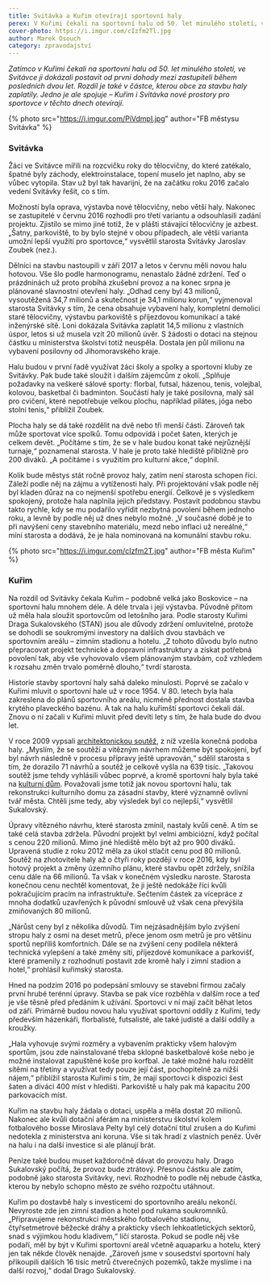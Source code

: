 ```yaml
---
title: Svitávka a Kuřim otevírají sportovní haly
perex: V Kuřimi čekali na sportovní halu od 50. let minulého století, ve Svitávce ji dokázali postavit během posledních dvou let. Rozdíl je také v částce, kterou obce za stavbu haly zaplatily. Jedno je ale spojuje – sportovní haly Kuřim i Svitávka v těchto dnech otevírají.
cover-photo: https://i.imgur.com/cIzfm2Tl.jpg
author: Marek Osouch
category: zpravodajství
---
```


*Zatímco v Kuřimi čekali na sportovní halu od 50. let minulého století, ve Svitávce ji dokázali postavit od první dohody mezi zastupiteli během posledních dvou let. Rozdíl je také v částce, kterou obce za stavbu haly zaplatily. Jedno je ale spojuje – Kuřim i Svitávka nové prostory pro sportovce v těchto dnech otevírají.*

{% photo src="https://i.imgur.com/PiVdmpI.jpg" author="FB městysu Svitávka" %}

### Svitávka

Žáci ve Svitávce mířili na rozcvičku roky do tělocvičny, do které zatékalo, špatné byly záchody, elektroinstalace, topení muselo jet naplno, aby se vůbec vytopila. Stav už byl tak havarijní, že na začátku roku 2016 začalo vedení Svitávky řešit, co s tím.

Možností byla oprava, výstavba nové tělocvičny, nebo větší haly. Nakonec se zastupitelé v červnu 2016 rozhodli pro třetí variantu a odsouhlasili zadání projektu. Zjistilo se mimo jiné totiž, že v plášti stávající tělocvičny je azbest. „Šatny, parkoviště, to by bylo stejné v obou případech, ale větší varianta umožní lepší využití pro sportovce,“ vysvětlil starosta Svitávky Jaroslav Zoubek (nez.).

Dělníci na stavbu nastoupili v září 2017 a letos v červnu měli novou halu hotovou. Vše šlo podle harmonogramu, nenastalo žádné zdržení. Teď o prázdninách už proto probíhá zkušební provoz a na konec srpna je plánované slavnostní otevření haly. „Odhad ceny byl 43 milionů, vysoutěžená 34,7 milionů a skutečnost je 34,1 milionu korun,“ vyjmenoval starosta Svitávky s tím, že cena obsahuje vybavení haly, kompletní demolici staré tělocvičny, výstavbu parkoviště s příjezdovou komunikací a také inženýrské sítě. Loni dokázala Svitávka zaplatit 14,5 milionu z vlastních úspor, letos si už musela vzít 20 milionů úvěr. S žádosti o dotaci na stejnou částku u ministerstva školství totiž neuspěla. Dostala jen půl milionu na vybavení posilovny od Jihomoravského kraje.

Halu budou v první řadě využívat žáci školy a spolky a sportovní kluby ze Svitávky. Pak bude také sloužit i dalším zájemcům z okolí. „Splňuje požadavky na veškeré sálové sporty: florbal, futsal, házenou, tenis, volejbal, kolovou, basketbal či badminton. Součástí haly je také posilovna, malý sál pro cvičení, které nepotřebuje velkou plochu, například pilátes, jóga nebo stolní tenis,“ přiblížil Zoubek.

Plocha haly se dá také rozdělit na dvě nebo tři menší části. Zároveň tak může sportovat více spolků. Tomu odpovídá i počet šaten, kterých je celkem devět. „Počítáme s tím, že se v hale budou konat také nejrůznější turnaje,“ poznamenal starosta. V hale je proto také hlediště přibližně pro 200 diváků. „A počítáme i s využitím pro kulturní akce,“ doplnil.

Kolik bude městys stát ročně provoz haly, zatím není starosta schopen říci. Záleží podle něj na zájmu a vytíženosti haly. Při projektování však podle něj byl kladen důraz na co nejmenší spotřebu energií. Celkově je s výsledkem spokojený, protože hala naplnila jejich představy. Postavit podobnou stavbu takto rychle, kdy se mu podařilo vyřídit nezbytná povolení během jednoho roku, a levně by podle něj už dnes nebylo možné. „V současné době je to při navýšení ceny stavebního materiálu, mezd nebo inflaci už nereálné,“ míní starosta a dodává, že je hala nominovaná na komunální stavbu roku.

{% photo src="https://i.imgur.com/cIzfm2T.jpg" author="FB města Kuřim" %}

### Kuřim

Na rozdíl od Svitávky čekala Kuřim – podobně velká jako Boskovice – na sportovní halu mnohem déle. A déle trvala i její výstavba. Původně přitom už měla hala sloužit sportovcům od letošního jara. Podle starosty Kuřimi Draga Sukalovského (STAN) jsou ale důvody zdržení omluvitelné, protože se dohodli se soukromými investory na dalších dvou stavbách ve sportovním areálu – zimním stadionu a hotelu.  „Z tohoto důvodu bylo nutno přepracovat projekt technické a dopravní infrastruktury a získat potřebná povolení tak, aby vše vyhovovalo všem plánovaným stavbám, což vzhledem k rozsahu změn trvalo poměrně dlouho,“ tvrdí starosta.

Historie stavby sportovní haly sahá daleko minulosti. Poprvé se začalo v Kuřimi mluvit o sportovní hale už v roce 1954. V 80. letech byla hala zakreslena do plánů sportovního areálu, nicméně přednost dostala stavba krytého plaveckého bazénu. A tak na halu kuřimští sportovci čekali dál. Znovu o ní začali v Kuřimi mluvit před devíti lety s tím, že hala bude do dvou let.

V roce 2009 vypsali [architektonickou soutěž](https://www.cka.cz/cs/souteze/vysledky/hala_kurim), z níž vzešla konečná podoba haly. „Myslím, že se soutěží a vítězným návrhem můžeme být spokojeni, byť byl návrh následně v procesu přípravy ještě upravován,“ sdělil starosta s tím, že dorazilo 71 návrhů a soutěž je celkově vyšla na 639 tisíc. „Takovou soutěž jsme tehdy vyhlásili vůbec poprvé, a kromě sportovní haly byla také na [kulturní dům](https://www.cka.cz/cs/souteze/vysledky/kd_kurim). Považovali jsme totiž jak novou sportovní halu, tak rekonstrukci kulturního domu za zásadní stavby, které významně ovlivní tvář města. Chtěli jsme tedy, aby výsledek byl co nejlepší,“ vysvětlil Sukalovský.

Úpravy vítězného návrhu, které starosta zmínil, nastaly kvůli ceně. A tím se také celá stavba zdržela. Původní projekt byl velmi ambiciózní, když počítal s cenou 220 milionů. Mimo jiné hlediště mělo být až pro 900 diváků. Upravená studie z roku 2012 měla za úkol stlačit cenu pod 80 milionů. Soutěž na zhotovitele haly až o čtyři roky později v roce 2016, kdy byl hotový projekt a změny územního plánu, které stavbu opět zdržely, snížila cenu dále na 66 milionů. Ta však v konečném výsledku naroste. Starosta konečnou cenu nechtěl komentovat, že ji ještě nedokáže říci kvůli pokračujícím pracím na infrastruktuře. Sečtením částek za vícepráce z mnoha dodatků uzavřených k původní smlouvě už však cena převýšila zmiňovaných 80 milionů.

„Nárůst ceny byl z několika důvodů. Tím nejzásadnějším bylo zvýšení stropu haly z osmi na deset metrů, přece jenom osm metrů je pro většinu sportů nepříliš komfortních. Dále se na zvýšení ceny podílela některá technická vylepšení a také změny sítí, příjezdové komunikace a parkovišť, které pramenily z rozhodnutí postavit zde kromě haly i zimní stadion a hotel,“ prohlásil kuřimský starosta.

Hned na podzim 2016 po podepsání smlouvy se stavební firmou začaly první hrubé terénní úpravy. Stavba se pak více rozběhla v dalším roce a teď je vše těsně před předáním k užívání. Sportovci v ní mají začít běhat letos od září. Primárně budou novou halu využívat sportovní oddíly z Kuřimi, tedy především házenkáři, florbalisté, futsalisté, ale také judisté a další oddíly a kroužky.

„Hala vyhovuje svými rozměry a vybavením prakticky všem halovým sportům, jsou zde nainstalované třeba sklopné basketbalové koše nebo je možné instalovat zapuštěné koše pro korfbal. Je také možné halu rozdělit sítěmi na třetiny a využívat tedy pouze její část, pochopitelně za nižší nájem,“ přiblížil starosta Kuřimi s tím, že mají sportovci k dispozici šest šaten a diváci 400 míst v hledišti. Parkoviště u haly pak má kapacitu 200 parkovacích míst.

Kuřim na stavbu haly žádala o dotaci, uspěla a měla dostat 20 milionů. Nakonec ale kvůli dotační aférám na ministerstvu školství kolem fotbalového bosse Miroslava Pelty byl celý dotační titul zrušen a do Kuřimi nedotekla z ministerstva ani koruna. Vše si tak hradí z vlastních peněz. Úvěr na halu i na další investice si ale plánují brát.

Peníze také budou muset každoročně dávat do provozu haly. Drago Sukalovský počítá, že provoz bude ztrátový. Přesnou částku ale zatím, podobně jako starosta Svitávky, neví. Rozhodně to podle něj nebude částka, kterou by nebylo schopno město ze svého rozpočtu utáhnout.

Kuřim po dostavbě haly s investicemi do sportovního areálu nekončí. Nevyroste zde jen zimní stadion a hotel pod rukama soukromníků. „Připravujeme rekonstrukci městského fotbalového stadionu, čtyřsetmetrové běžecké dráhy a prakticky všech lehkoatletických sektorů, snad s výjimkou hodu kladivem,“ líčí starosta. Pokud se podle něj vše podaří, měl by být v Kuřimi sportovní areál včetně aquaparku a hotelu, který jen tak někde člověk nenajde. „Zároveň jsme v sousedství sportovní haly přikoupili dalších 16 tisíc metrů čtverečných pozemků, takže myslíme i na další rozvoj,“ dodal Drago Sukalovský.